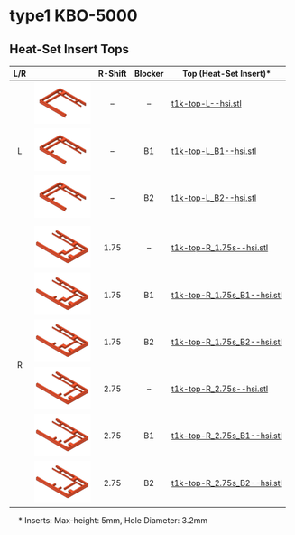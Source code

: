 # type1 KBO-5000

## Heat-Set Insert Tops

<table>
  <thead>
    <tr>
      <th>L/R</th>
      <th></th>
      <th>R-Shift</th>
      <th>Blocker</th>
      <th>Top (Heat-Set Insert)*</th>
    </tr>
  </thead>
  <tbody>
    <tr>
      <td rowspan="5" style="text-align: center;">L</td>
      <td><img src="../.images/t1k-t-l.png" width="100" /></td>
      <td style="text-align: center;">–</td>
      <td style="text-align: center;">–</td>
      <td><a href="t1k-top-L--hsi.stl">t1k-top-L--hsi.stl</a></td>
    </tr>
    <tr></tr>
    <tr>
      <td><img src="../.images/t1k-t-l-b1.png" width="100" /></td>
      <td style="text-align: center;">–</td>
      <td style="text-align: center;">B1</td>
      <td><a href="t1k-top-L_B1--hsi.stl">t1k-top-L_B1--hsi.stl</a></td>
    </tr>
    <tr></tr>
    <tr>
      <td><img src="../.images/t1k-t-l-b2.png" width="100" /></td>
      <td style="text-align: center;">–</td>
      <td style="text-align: center;">B2</td>
      <td><a href="t1k-top-L_B2--hsi.stl">t1k-top-L_B2--hsi.stl</a></td>
    </tr>
    <tr>
      <td></td>
      <td></td>
      <td></td>
      <td></td>
      <td></td>
    </tr>
    <tr>
      <td rowspan="11" style="text-align: center;">R</td>
      <td><img src="../.images/t1k-t-r-1.75.png" width="100" /></td>
      <td style="text-align: center;">1.75</td>
      <td style="text-align: center;">–</td>
      <td><a href="t1k-top-R_1.75s--hsi.stl">t1k-top-R_1.75s--hsi.stl</a></td>
    </tr>
    <tr></tr>
    <tr>
      <td><img src="../.images/t1k-t-r-1.75-b1.png" width="100" /></td>
      <td style="text-align: center;">1.75</td>
      <td style="text-align: center;">B1</td>
      <td><a href="t1k-top-R_1.75s_B1--hsi.stl">t1k-top-R_1.75s_B1--hsi.stl</a></td>
    </tr>
    <tr></tr>
    <tr>
      <td><img src="../.images/t1k-t-r-1.75-b2.png" width="100" /></td>
      <td style="text-align: center;">1.75</td>
      <td style="text-align: center;">B2</td>
      <td><a href="t1k-top-R_1.75s_B2--hsi.stl">t1k-top-R_1.75s_B2--hsi.stl</a></td>
    </tr>
    <tr></tr>
    <tr>
      <td><img src="../.images/t1k-t-r-2.75.png" width="100" /></td>
      <td style="text-align: center;">2.75</td>
      <td style="text-align: center;">–</td>
      <td><a href="t1k-top-R_2.75s--hsi.stl">t1k-top-R_2.75s--hsi.stl</a></td>
    </tr>
    <tr></tr>
    <tr>
      <td><img src="../.images/t1k-t-r-2.75-b1.png" width="100" /></td>
      <td style="text-align: center;">2.75</td>
      <td style="text-align: center;">B1</td>
      <td><a href="t1k-top-R_2.75s_B1--hsi.stl">t1k-top-R_2.75s_B1--hsi.stl</a></td>
    </tr>
    <tr></tr>
    <tr>
      <td><img src="../.images/t1k-t-r-2.75-b2.png" width="100" /></td>
      <td style="text-align: center;">2.75</td>
      <td style="text-align: center;">B2</td>
      <td><a href="t1k-top-R_2.75s_B2--hsi.stl">t1k-top-R_2.75s_B2--hsi.stl</a></td>
    </tr>
  </tbody>
</table>

&nbsp;&nbsp;&nbsp;&nbsp;\* Inserts: Max-height: 5mm, Hole Diameter: 3.2mm

